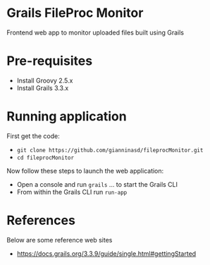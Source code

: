 # Grails FileProc Monitor
Frontend web app to monitor uploaded files built using Grails

# Pre-requisites
* Install Groovy 2.5.x
* Install Grails 3.3.x

# Running application
First get the code:
* `git clone https://github.com/gianninasd/fileprocMonitor.git`
* `cd fileprocMonitor`

Now follow these steps to launch the web application:
* Open a console and run `grails` ... to start the Grails CLI
* From within the Grails CLI run `run-app`

# References
Below are some reference web sites
* https://docs.grails.org/3.3.9/guide/single.html#gettingStarted
